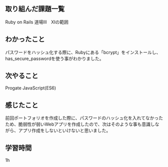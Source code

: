  ##  取り組んだ課題一覧
Ruby on Rails 道場Ⅲ　Ⅺの範囲

 ##  わかったこと
パスワードをハッシュ化する際に、Rubyにある「bcrypt」をインストールし、has_secure_passwordを使う事がわかりました。

 ##  次やること
Progate JavaScript(ES6)

 ##  感じたこと
前回ポートフォリオを作成した際に、パスワードのハッシュ化を入れてなかったため、脆弱性が弱いWebアプリを作成したので、次はそのような事も意識しながら、アプリ作成をしないといけないと思いました。

 ##  学習時間
1h
